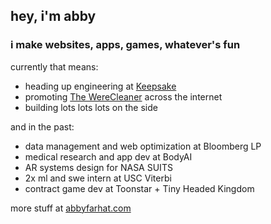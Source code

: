   ## hey, i'm abby

### i make websites, apps, games, whatever's fun

currently that means:
* heading up engineering at [Keepsake](https://hellokeepsake.com)
* promoting [The WereCleaner](https://thewerecleaner.co) across the internet
* building lots lots lots on the side

and in the past:
* data management and web optimization at Bloomberg LP
* medical research and app dev at BodyAI
* AR systems design for NASA SUITS
* 2x ml and swe intern at USC Viterbi
* contract game dev at Toonstar + Tiny Headed Kingdom

more stuff at [abbyfarhat.com](https://abbyfarhat.com)
